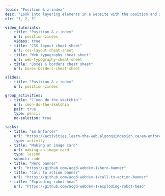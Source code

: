 ```yaml
---
topic: "Position & z-index"
desc: "Look into layering elements in a website with the position and z-index properties."
clr: "1, 2, 3"

video_tutorials:
  - title: "Position & z-index"
    url: position-zindex
    videos: true
  - title: "CSS layout cheat sheet"
    url: css-layout-cheat-sheet
  - title: "Web typography cheat sheet"
    url: web-typography-cheat-sheet
  - title: "Boxes & borders cheat sheet"
    url: boxes-borders-cheat-sheet

slides:
  - title: "Position & z-index"
    url: position-zindex

group_activities:
  - title: "C’mon do the sketchin’"
    url: cmon-do-the-sketchin
    pair: true
    type: pencil
    no-solution: true

tasks:
  - title: "Em Enforcer"
    url: "https://activities.learn-the-web.algonquindesign.ca/em-enforcer/"
    type: activity
  - title: "Making an image card"
    url: making-an-image-card
    type: lesson
    submit: code
  - title: "Hero banner"
    url: "https://github.com/acgd-webdev-1/hero-banner"
  - title: "Call to action banner"
    url: "https://github.com/acgd-webdev-1/call-to-action-banner"
  - title: "Exploding robot head"
    url: "https://github.com/acgd-webdev-1/exploding-robot-head"
---
```


